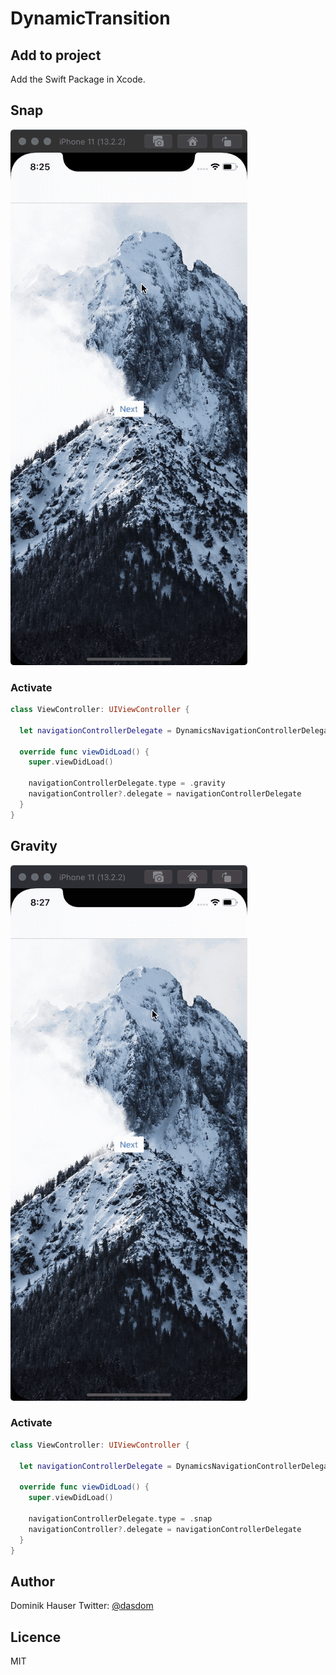 # DynamicTransition

## Add to project

Add the Swift Package in Xcode.

## Snap

![](gifs/snap.gif)

### Activate

```swift
class ViewController: UIViewController {

  let navigationControllerDelegate = DynamicsNavigationControllerDelegate()
  
  override func viewDidLoad() {
    super.viewDidLoad()
        
    navigationControllerDelegate.type = .gravity
    navigationController?.delegate = navigationControllerDelegate
  }
}
```

## Gravity

![](gifs/gravity.gif)

### Activate

```swift
class ViewController: UIViewController {

  let navigationControllerDelegate = DynamicsNavigationControllerDelegate()
  
  override func viewDidLoad() {
    super.viewDidLoad()
        
    navigationControllerDelegate.type = .snap
    navigationController?.delegate = navigationControllerDelegate
  }
}
```

## Author

Dominik Hauser
Twitter: [@dasdom](https://twitter.com/dasdom)

## Licence

MIT
